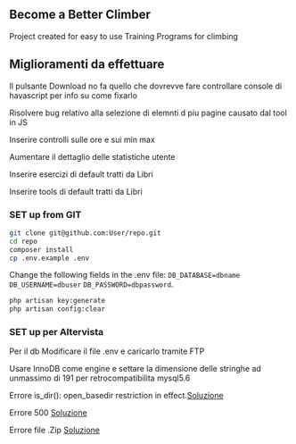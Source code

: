 ## Become a Better Climber
Project created for easy to use Training Programs for climbing

## Miglioramenti da effettuare
Il pulsante Download no fa quello che dovrevve fare controllare console di havascript per info su come fixarlo<br>

Risolvere bug relativo alla selezione di elemnti d piu pagine causato dal tool in JS<br>

Inserire controlli sulle ore e sui min max<br>

Aumentare il dettaglio delle statistiche utente<br>

Inserire esercizi di default tratti da Libri<br>

Inserire tools di default tratti da Libri<br>
### SET up from GIT

```bash
git clone git@github.com:User/repo.git 
cd repo
composer install
cp .env.example .env
```

Change the following fields in the .env file: ``DB_DATABASE=dbname`` ``DB_USERNAME=dbuser`` ``DB_PASSWORD=dbpassword``. 

```bash
php artisan key:generate
php artisan config:clear
```

### SET up per Altervista 

Per il db Modificare il file .env e caricarlo tramite FTP<br>

Usare InnoDB come engine e settare la dimensione delle stringhe ad unmassimo di 191 per retrocompatibilita mysql5.6<br>

Errore is_dir(): open_basedir restriction in effect.[Soluzione](http://forum.it.altervista.org/php-mysql-e-apache-htaccess/288179-laravel-problemi-relativi-path.html)<br>

Errore 500  [Soluzione](http://forum.it.altervista.org/php-mysql-e-apache-htaccess/282797-errore-500-installazione-laravel.html)<br>

Errore file .Zip    [Soluzione](http://forum.it.altervista.org/php-mysql-e-apache-htaccess/288176-laravel-caricamento-sito-impossibile.html)<br>
